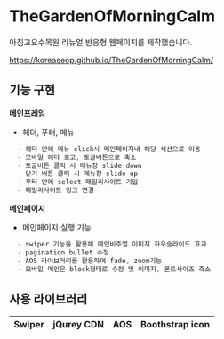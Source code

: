 # TheGardenOfMorningCalm

아침고요수목원 리뉴얼 반응형 웹페이지를 제작했습니다.

https://koreaseop.github.io/TheGardenOfMorningCalm/

## 기능 구현

**메인프레임**
* 헤더, 푸터, 메뉴
```c
  - 헤더 안에 메뉴 click시 메인페이지내 해당 섹션으로 이동
  - 모바일 헤더 로고, 토글버튼으로 축소
  - 토글버튼 클릭 시 메뉴창 slide down
  - 닫기 버튼 클릭 시 메뉴창 slide up
  - 푸터 안에 select 패밀리사이트 기입
  - 패밀리사이트 링크 연결
```

**메인페이지**
  
  * 메인페이지 실행 기능
  ```c
    - swiper 기능을 활용해 메인비주얼 이미지 좌우슬라이드 효과
    - pagination bullet 수정
    - AOS 라이브러리를 활용하여 fade, zoom기능
    - 모바일 메인은 block형태로 수정 및 이미지, 폰트사이즈 축소
  ```

    
## 사용 라이브러리
|Swiper|jQurey CDN|AOS|Boothstrap icon|
|---|---|---|---|
